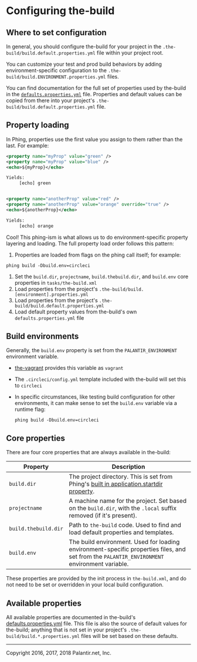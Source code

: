 # Configuring the-build

## Where to set configuration

In general, you should configure the-build for your project in the `.the-build/build.default.properties.yml` file within your project root.

You can customize your test and prod build behaviors by adding environment-specific configuration to the `.the-build/build.ENVIRONMENT.properties.yml` files.

You can find documentation for the full set of properties used by the-build in the [`defaults.properties.yml`](../defaults.properties.yml) file. Properties and default values can be copied from there into your project's `.the-build/build.default.properties.yml` file.

## Property loading

In Phing, properties use the first value you assign to them rather than the last. For example:

```xml
<property name="myProp" value="green" />
<property name="myProp" value="blue" />
<echo>${myProp}</echo>

Yields:
     [echo] green


<property name="anotherProp" value="red" />
<property name="anotherProp" value="orange" override="true" />
<echo>${anotherProp}</echo>

Yields:
     [echo] orange
```

Cool! This phing-ism is what allows us to do environment-specific property layering and loading. The full property load order follows this pattern:

1. Properties are loaded from flags on the phing call itself; for example:

  ```
  phing build -Dbuild.env=circleci
  ```
1. Set the `build.dir`, `projectname`, `build.thebuild.dir`, and `build.env` core properties in `tasks/the-build.xml`
1. Load properties from the project's `.the-build/build.[environment].properties.yml`
1. Load properties from the project's `.the-build/build.default.properties.yml`
1. Load default property values from the-build's own `defaults.properties.yml` file

## Build environments

Generally, the `build.env` property is set from the `PALANTIR_ENVIRONMENT` environment variable.

* [the-vagrant](https://github.com/palantirnet/the-vagrant) provides this variable as `vagrant`
* The `.circleci/config.yml` template included with the-build will set this to `circleci`
* In specific circumstances, like testing build configuration for other environments, it can make sense to set the `build.env` variable via a runtime flag:

  ```
  phing build -Dbuild.env=circleci
  ```

## Core properties

There are four core properties that are always available in the-build:

| Property | Description |
|---|---|
| `build.dir` | The project directory. This is set from Phing's [built in application.startdir property](https://www.phing.info/phing/guide/en/output/hlhtml/#sec.builtinprops). |
| `projectname` | A machine name for the project. Set based on the `build.dir`, with the `.local` suffix removed (if it's present). |
| `build.thebuild.dir` | Path to `the-build` code. Used to find and load default properties and templates. |
| `build.env` | The build environment. Used for loading environment-specific properties files, and set from the `PALANTIR_ENVIRONMENT` environment variable. |

These properties are provided by the init process in `the-build.xml`, and do not need to be set or overridden in your local build configuration.

## Available properties

All available properties are documented in the-build's [defaults.properties.yml](../defaults.properties.yml) file. This file is also the source of default values for the-build; anything that is not set in your project's `.the-build/build.*.properties.yml` files will be set based on these defaults.

----
Copyright 2016, 2017, 2018 Palantir.net, Inc.
